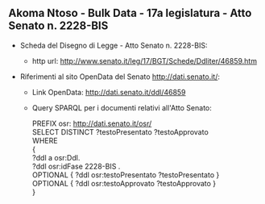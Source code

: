 ## Akoma Ntoso - Bulk Data - 17a legislatura - Atto Senato n. 2228-BIS ##

* Scheda del Disegno di Legge - Atto Senato n. 2228-BIS:
	* http url: http://www.senato.it/leg/17/BGT/Schede/Ddliter/46859.htm

* Riferimenti al sito OpenData del Senato http://dati.senato.it/:
	* Link OpenData: http://dati.senato.it/ddl/46859
	* Query SPARQL per i documenti relativi all'Atto Senato:

        PREFIX osr: <http://dati.senato.it/osr/>  
		SELECT DISTINCT ?testoPresentato ?testoApprovato  
		WHERE  
		{  
		    ?ddl a osr:Ddl.  
		    ?ddl osr:idFase 2228-BIS .  
		    OPTIONAL { ?ddl osr:testoPresentato ?testoPresentato }  
		    OPTIONAL { ?ddl osr:testoApprovato ?testoApprovato }  
		}
		